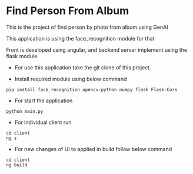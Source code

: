 # Find Person From Album
This is the project of find person by photo from album using GenAI

This application is using the face_recognition module for that

Front is developed using angular, and backend server implement using the flask module

* For use this application take the git clone of this project.

* Install required module using below command
```
pip install face_recognition opencv-python numpy flask Flask-Cors
```

* For start the application
```
python main.py
```

* For individual client run
```
cd client
ng s
```

* For new changes of UI to applied in build follow below command
```
cd client
ng build
```